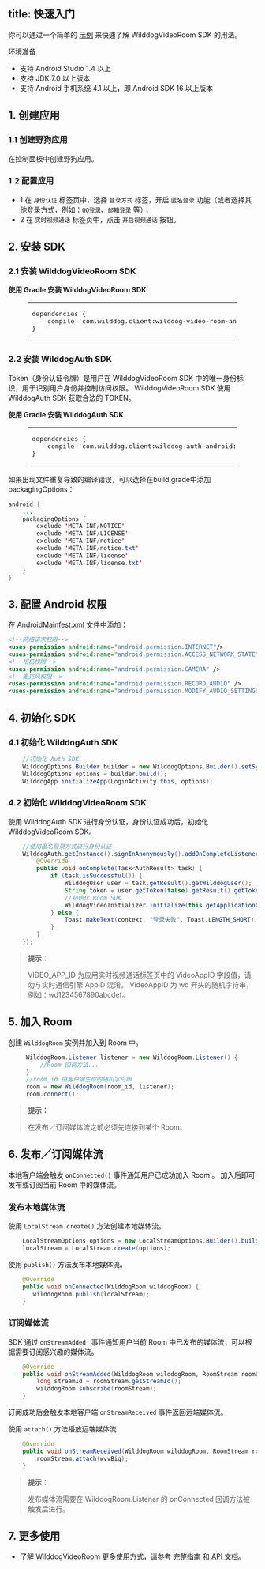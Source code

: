 
title: 快速入门
---

你可以通过一个简单的 [示例](https://github.com/WildDogTeam/video-demo-android-conference) 来快速了解 WilddogVideoRoom SDK 的用法。


<div class="env">
    <p class="env-title">环境准备</p>
    <ul>
        <li>支持 Android Studio 1.4 以上</li>
        <li>支持 JDK 7.0 以上版本</li>
        <li>支持 Android 手机系统 4.1 以上，即 Android SDK 16 以上版本</li>
    </ul>
</div>

## 1. 创建应用

### 1.1 创建野狗应用
在控制面板中创建野狗应用。

### 1.2 配置应用

- 1 在 `身份认证` 标签页中，选择 `登录方式` 标签，开启 `匿名登录` 功能（或者选择其他登录方式，例如：`QQ登录`、`邮箱登录` 等）；
- 2 在 `实时视频通话` 标签页中，点击 `开启视频通话` 按钮。

## 2. 安装 SDK

### 2.1 安装 WilddogVideoRoom SDK

**使用 Gradle 安装 WilddogVideoRoom SDK**
<figure class="highlight java"><table><tbody><tr><td class="code"><pre><div class="line">dependencies {</div><div class="line">    compile <span class="string">&apos;com.wilddog.client:wilddog-video-room-android:<span class="room_android_v">2.1.2</span>&apos;</span></div><div class="line">}</div></pre></td></tr></tbody></table></figure>

### 2.2 安装 WilddogAuth SDK

Token（身份认证令牌）是用户在 WilddogVideoRoom SDK 中的唯一身份标识，用于识别用户身份并控制访问权限。
WilddogVideoRoom SDK 使用 WilddogAuth SDK 获取合法的 TOKEN。

**使用 Gradle 安装 WilddogAuth SDK**
<figure class="highlight java"><table><tbody><tr><td class="code"><pre><div class="line">dependencies {</div><div class="line">    compile <span class="string">&apos;com.wilddog.client:wilddog-auth-android:<span class="auth_android_v">2.0.7</span>&apos;</span></div><div class="line">}</div></pre></td></tr></tbody></table></figure>

如果出现文件重复导致的编译错误，可以选择在build.grade中添加packagingOptions：

```java
android {
    ...
    packagingOptions {
        exclude 'META-INF/NOTICE'
        exclude 'META-INF/LICENSE'
        exclude 'META-INF/notice'
        exclude 'META-INF/notice.txt'
        exclude 'META-INF/license'
        exclude 'META-INF/license.txt'
    }
}
```


## 3. 配置 Android 权限

在 AndroidMainfest.xml 文件中添加：

```xml
<!--网络请求权限-->
<uses-permission android:name="android.permission.INTERNET"/>
<uses-permission android:name="android.permission.ACCESS_NETWORK_STATE"/>
<!--相机权限-->
<uses-permission android:name="android.permission.CAMERA" />
<!--麦克风权限-->
<uses-permission android:name="android.permission.RECORD_AUDIO" />
<uses-permission android:name="android.permission.MODIFY_AUDIO_SETTINGS" />

```


## 4. 初始化 SDK

### 4.1 初始化 WilddogAuth SDK

```java
    //初始化 Auth SDK
    WilddogOptions.Builder builder = new WilddogOptions.Builder().setSyncUrl("http://" + APP_ID + ".wilddogio.com");
    WilddogOptions options = builder.build();
    WilddogApp.initializeApp(LoginActivity.this, options);
```
### 4.2 初始化 WilddogVideoRoom SDK
使用 WilddogAuth SDK 进行身份认证，身份认证成功后，初始化 WilddogVideoRoom SDK。

```java
    //使用匿名登录方式进行身份认证
    WilddogAuth.getInstance().signInAnonymously().addOnCompleteListener(new OnCompleteListener<AuthResult>() {
        @Override
        public void onComplete(Task<AuthResult> task) {
            if (task.isSuccessful()) {
                WilddogUser user = task.getResult().getWilddogUser();
                String token = user.getToken(false).getResult().getToken();
                //初始化 Room SDK
                WilddogVideoInitializer.initialize(this.getApplicationContext(),VIDEO_APP_ID,token);
            } else {
                Toast.makeText(context, "登录失败", Toast.LENGTH_SHORT).show();
            }
        }
    });
```

<blockquote class="notice">
  <p><strong>提示：</strong></p>
 VIDEO_APP_ID 为应用实时视频通话标签页中的 VideoAppID 字段值，请勿与实时通信引擎 AppID 混淆。
 VideoAppID 为 wd 开头的随机字符串，例如：wd1234567890abcdef。

</blockquote>

## 5. 加入 Room
创建 `WilddogRoom` 实例并加入到 Room 中。


```java
	 WilddogRoom.Listener listener = new WilddogRoom.Listener() {
	     //Room 回调方法...
	 }
	 //room_id 由客户端生成的随机字符串
	 room = new WilddogRoom(room_id, listener);
	 room.connect();
```

<blockquote class="notice">
  <p><strong>提示：</strong></p>
在发布／订阅媒体流之前必须先连接到某个 Room。
</blockquote>

## 6. 发布／订阅媒体流
本地客户端会触发 `onConnected()` 事件通知用户已成功加入 Room 。
加入后即可发布或订阅当前 Room 中的媒体流。
### 发布本地媒体流
使用 `LocalStream.create()` 方法创建本地媒体流。

```java
    LocalStreamOptions options = new LocalStreamOptions.Builder().build();
    localStream = LocalStream.create(options);
```

使用 `publish()` 方法发布本地媒体流。

```java
	@Override
	public void onConnected(WilddogRoom wilddogRoom) {
	   wilddogRoom.publish(localStream);
	}
```
### 订阅媒体流
SDK 通过 `onStreamAdded ` 事件通知用户当前 Room 中已发布的媒体流，可以根据需要订阅感兴趣的媒体流。

```java
    @Override
    public void onStreamAdded(WilddogRoom wilddogRoom, RoomStream roomStream) {
        long streamId = roomStream.getStreamId();
        wilddogRoom.subscribe(roomStream);
    }
```
订阅成功后会触发本地客户端 `onStreamReceived` 事件返回远端媒体流。

使用 `attach()` 方法播放远端媒体流

```java
	@Override
	public void onStreamReceived(WilddogRoom wilddogRoom, RoomStream roomStream) {
	    roomStream.attach(wvvBig);
	}
```

<blockquote class="notice">
  <p><strong>提示：</strong></p>
 发布媒体流需要在 WilddogRoom.Listener 的 onConnected 回调方法被触发后进行。
 </blockquote>

## 7. 更多使用

- 了解 WilddogVideoRoom 更多使用方式，请参考 [完整指南](/conference/Android/guide/0-concepts.html) 和 [API 文档](/conference/Android/api/wilddog-video-initializer.html)。
